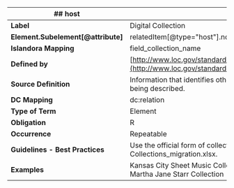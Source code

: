 | ## host                            |                                                                                                                              |
| ---------------------------------- | ---------------------------------------------------------------------------------------------------------------------------- |
| **Label**                          | Digital Collection                                                                                                           |
| **Element.Subelement[@attribute]** | relatedItem[@type="host"].note                                                                                               |
| **Islandora Mapping  <br>**        | field_collection_name                                                                                                        |
| **Defined by**                     | [http://www.loc.gov/standards/mods/userguide/relateditem.html](http://www.loc.gov/standards/mods/userguide/relateditem.html) |
| **Source Definition**              | Information that identifies other resources related to the one being described.                                              |
| **DC Mapping**                     | dc:relation                                                                                                                  |
| **Type of Term**                   | Element                                                                                                                      |
| **Obligation**                     | R                                                                                                                            |
| **Occurrence**                     | Repeatable                                                                                                                   |
| **Guidelines - Best Practices**    | Use the official form of collection name as provided in the Collections_migration.xlsx.                                      |
| **Examples**                       | Kansas City Sheet Music Collection  <br>Martha Jane Starr Collection                                                         |